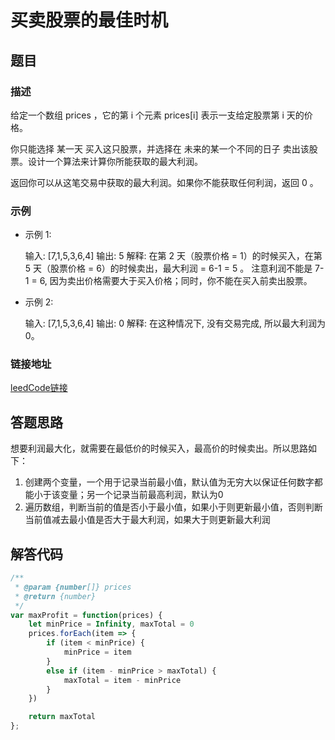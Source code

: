 # 买卖股票的最佳时机

## 题目

### 描述
给定一个数组 prices ，它的第 i 个元素 prices[i] 表示一支给定股票第 i 天的价格。

你只能选择 某一天 买入这只股票，并选择在 未来的某一个不同的日子 卖出该股票。设计一个算法来计算你所能获取的最大利润。

返回你可以从这笔交易中获取的最大利润。如果你不能获取任何利润，返回 0 。

### 示例

- 示例 1:

    输入: [7,1,5,3,6,4]
    输出: 5
    解释: 在第 2 天（股票价格 = 1）的时候买入，在第 5 天（股票价格 = 6）的时候卖出，最大利润 = 6-1 = 5 。 注意利润不能是 7-1 = 6, 因为卖出价格需要大于买入价格；同时，你不能在买入前卖出股票。
- 示例 2:

    输入: [7,1,5,3,6,4]
    输出: 0
    解释: 在这种情况下, 没有交易完成, 所以最大利润为 0。

### 链接地址

[leedCode链接](https://leetcode.cn/problems/best-time-to-buy-and-sell-stock/description/?envType=study-plan-v2&envId=top-interview-150)

## 答题思路

想要利润最大化，就需要在最低价的时候买入，最高价的时候卖出。所以思路如下：
1. 创建两个变量，一个用于记录当前最小值，默认值为无穷大以保证任何数字都能小于该变量；另一个记录当前最高利润，默认为0
2. 遍历数组，判断当前的值是否小于最小值，如果小于则更新最小值，否则判断当前值减去最小值是否大于最大利润，如果大于则更新最大利润

## 解答代码

```js
/**
 * @param {number[]} prices
 * @return {number}
 */
var maxProfit = function(prices) {
    let minPrice = Infinity, maxTotal = 0
    prices.forEach(item => {
        if (item < minPrice) {
            minPrice = item
        }
        else if (item - minPrice > maxTotal) {
            maxTotal = item - minPrice
        }
    })

    return maxTotal
};
```